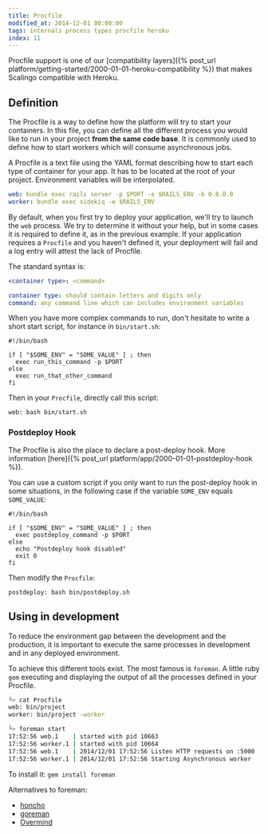 ```yaml
---
title: Procfile
modified_at: 2014-12-01 00:00:00
tags: internals process types procfile heroku
index: 11
---
```


Procfile support is one of our
[compatibility layers]({% post_url platform/getting-started/2000-01-01-heroku-compatibility %})
that makes Scalingo compatible with Heroku.

## Definition

The Procfile is a way to define how the platform will try to start your containers.
In this file, you can define all the different process you would like to run in your
project **from the same code base**. It is commonly used to define how to start workers which will consume
asynchronous jobs.

A Procfile is a text file using the YAML format describing how to start
each type of container for your app. It has to be located at the root of your project.
Environment variables will be interpolated.

```yaml
web: bundle exec rails server -p $PORT -e $RAILS_ENV -b 0.0.0.0
worker: bundle exec sidekiq -e $RAILS_ENV
```

By default, when you first try to deploy your application, we'll try to
launch the `web` process. We try to determine it without your help, but in
some cases it is required to define it, as in the previous example. If your
application requires a `Procfile` and you haven't defined it, your deployment
will fail and a log entry will attest the lack of Procfile.

The standard syntax is:

```yaml
<container type>: <command>

container type: should contain letters and digits only
command: any command line which can includes environment variables
```

When you have more complex commands to run, don't hesitate to write a short start script,
for instance in `bin/start.sh`:

```
#!/bin/bash

if [ "$SOME_ENV" = "SOME_VALUE" ] ; then
  exec run_this_command -p $PORT
else
  exec run_that_other_command
fi
```

Then in your `Procfile`, directly call this script:

```
web: bash bin/start.sh
```

### Postdeploy Hook

The Procfile is also the place to declare a post-deploy hook. More information [here]({% post_url
platform/app/2000-01-01-postdeploy-hook %}).

You can use a custom script if you only want to run the post-deploy hook in some situations, in the
following case if the variable `SOME_ENV` equals `SOME_VALUE`:

```
#!/bin/bash

if [ "$SOME_ENV" = "SOME_VALUE" ] ; then
  exec postdeploy_command -p $PORT
else
  echo "Postdeploy hook disabled"
  exit 0
fi
```

Then modify the `Procfile`:

```
postdeploy: bash bin/postdeploy.sh
```

## Using in development

To reduce the environment gap between the development and the production, it
is important to execute the same processes in development and in any deployed
environment.

To achieve this different tools exist. The most famous is `foreman`. A little
ruby `gem` executing and displaying the output of all the processes defined in your
Procfile.

```bash
└> cat Procfile
web: bin/project
worker: bin/project -worker

└> foreman start
17:52:56 web.1    | started with pid 10663
17:52:56 worker.1 | started with pid 10664
17:52:56 web.1    | 2014/12/01 17:52:56 Listen HTTP requests on :5000
17:52:56 worker.1 | 2014/12/01 17:52:56 Starting Asynchronous worker
```

To install it: `gem install foreman`

Alternatives to foreman:

* [honcho](https://github.com/nickstenning/honcho)
* [goreman](https://github.com/mattn/goreman)
* [Overmind](https://github.com/DarthSim/overmind)
